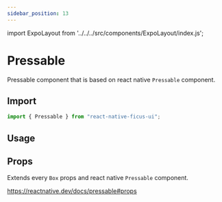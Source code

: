 ```yaml
---
sidebar_position: 13
---
```


import ExpoLayout from '../../../src/components/ExpoLayout/index.js';

# Pressable

Pressable component that is based on react native `Pressable` component.

## Import

```js
import { Pressable } from "react-native-ficus-ui";
```

## Usage

<ExpoLayout id="pressable" />

## Props

Extends every `Box` props and react native `Pressable` component.

https://reactnative.dev/docs/pressable#props